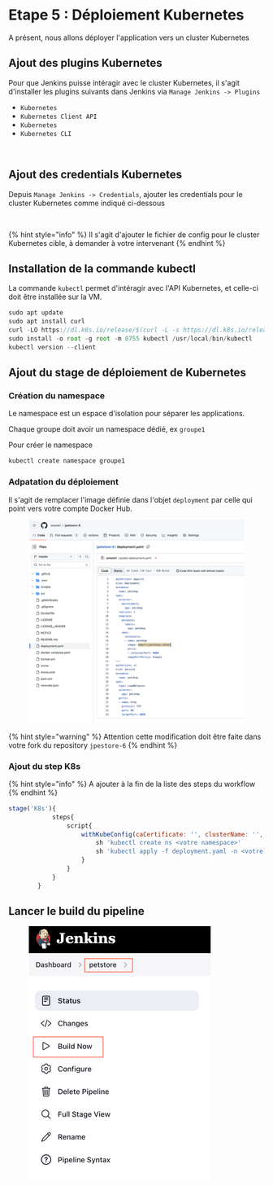 # Etape 5 : Déploiement Kubernetes

A présent, nous allons déployer l'application vers un cluster Kubernetes

## **Ajout des plugins Kubernetes**

Pour que Jenkins puisse intéragir avec le cluster Kubernetes, il s'agit d'installer les plugins suivants dans Jenkins via `Manage Jenkins -> Plugins`

* `Kubernetes`&#x20;
* `Kubernetes Client API`
* `Kubernetes`
* `Kubernetes CLI`

<figure><img src="https://github.com/smontri/esgi-devsecops/raw/main/images/kubernetes-plugins.jpg" alt=""><figcaption></figcaption></figure>

## Ajout des credentials Kubernetes

Depuis `Manage Jenkins -> Credentials`, ajouter les credentials pour le cluster Kubernetes comme indiqué ci-dessous

<figure><img src="https://github.com/smontri/esgi-devsecops/raw/main/images/k8s-creds.jpg" alt=""><figcaption></figcaption></figure>

{% hint style="info" %}
Il s'agit d'ajouter le fichier de config pour le cluster Kubernetes cible, à demander à votre intervenant
{% endhint %}

## Installation de la commande kubectl

La commande `kubectl` permet d'intéragir avec l'API Kubernetes, et celle-ci doit être installée sur la VM.

```javascript
sudo apt update
sudo apt install curl
curl -LO https://dl.k8s.io/release/$(curl -L -s https://dl.k8s.io/release/stable.txt)/bin/linux/amd64/kubectl
sudo install -o root -g root -m 0755 kubectl /usr/local/bin/kubectl
kubectl version --client
```

## Ajout du stage de déploiement de Kubernetes

### Création du namespace

Le namespace est un espace d'isolation pour séparer les applications.

Chaque groupe doit avoir un namespace dédié, ex `groupe1`

Pour créer le namespace

```bash
kubectl create namespace groupe1
```

### Adpatation du déploiement

Il s'agit de remplacer l'image définie dans l'objet `deployment` par celle qui point vers votre compte Docker Hub.

<figure><img src="../.gitbook/assets/image.png" alt=""><figcaption></figcaption></figure>

{% hint style="warning" %}
Attention cette modification doit être faite dans votre fork du repository `jpestore-6`
{% endhint %}

### Ajout du step K8s

{% hint style="info" %}
A ajouter à la fin de la liste des steps du workflow
{% endhint %}

```javascript
stage('K8s'){
            steps{
                script{
                    withKubeConfig(caCertificate: '', clusterName: '', contextName: '', credentialsId: 'k8s', namespace: '', restrictKubeConfigAccess: false, serverUrl: '') {
                        sh 'kubectl create ns <votre namespace>'
                        sh 'kubectl apply -f deployment.yaml -n <votre namespace>'
                    }
                }
            }
        }
```

## Lancer le build du pipeline

<figure><img src="../.gitbook/assets/image (16).png" alt="" width="358"><figcaption></figcaption></figure>
